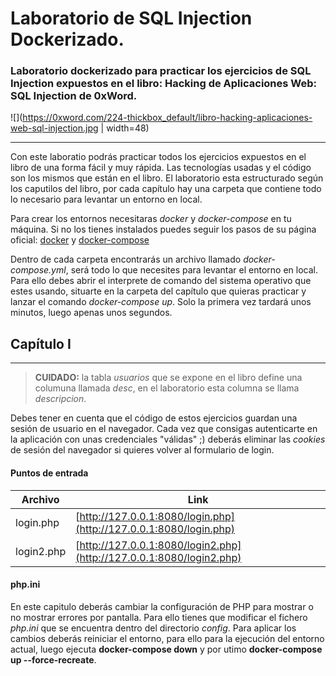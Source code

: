 # Laboratorio de SQL Injection Dockerizado.
### Laboratorio dockerizado para practicar los ejercicios de SQL Injection expuestos en el libro: Hacking de Aplicaciones Web: SQL Injection de 0xWord.

![](https://0xword.com/224-thickbox_default/libro-hacking-aplicaciones-web-sql-injection.jpg | width=48)

---

Con este laboratio podrás practicar todos los ejercicios expuestos en el libro de una forma fácil y muy rápida. Las tecnologías usadas y el código son los mismos que están en el libro. El laboratorio esta estructurado según los caputilos del libro, por cada capítulo hay una carpeta que contiene todo lo necesario para levantar un entorno en local.

Para crear los entornos necesitaras *docker* y *docker-compose* en tu máquina. Si no los tienes instalados puedes seguir los pasos de su página oficial: [docker](https://docs.docker.com/engine/install/) y [docker-compose](https://docs.docker.com/compose/install/)

Dentro de cada carpeta encontrarás un archivo llamado *docker-compose.yml*, será todo lo que necesites para levantar el entorno en local.
Para ello debes abrir el interprete de comando del sistema operativo que estes usando, situarte en la carpeta del capítulo que quieras practicar y lanzar el comando *docker-compose up*. Solo la primera vez tardará unos minutos, luego apenas unos segundos.

## Capítulo I
------------

> **CUIDADO:** la tabla *usuarios* que se expone en el libro define una columuna llamada *desc*, en el laboratorio esta columna se llama *descripcion*.

Debes tener en cuenta que el código de estos ejercicios guardan una sesión de usuario en el navegador. Cada vez que consigas autenticarte en la aplicación con unas credenciales "válidas" ;) deberás eliminar las *cookies* de sesión del navegador si quieres volver al formulario de login.

#### Puntos de entrada
Archivo | Link
--- | ---
login.php | [http://127.0.0.1:8080/login.php](http://127.0.0.1:8080/login.php)
login2.php | [http://127.0.0.1:8080/login2.php](http://127.0.0.1:8080/login2.php)

#### php.ini
En este capitulo deberás cambiar la configuración de PHP para mostrar o no mostrar errores por pantalla. Para ello tienes que modificar el fichero *php.ini* que se encuentra dentro del directorio *config*. Para aplicar los cambios deberás reiniciar el entorno, para ello para la ejecución del entorno actual, luego ejecuta **docker-compose down** y por utimo **docker-compose up --force-recreate**.
